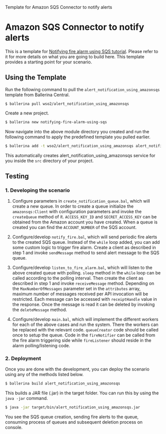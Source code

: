 Template for Amazon SQS Connector to notify alerts

# Amazon SQS Connector to notify alerts

This is a template for [Notifying fire alarm using SQS tutorial](https://ei.docs.wso2.com/en/latest/ballerina-integrator/learn/tutorials/saas-integrations/amazonsqs/notifying-fire-alarm-using-sqs/1/). Please refer to it for more details on what you are going to build here. This template provides a starting point for your scenario. 

## Using the Template

Run the following command to pull the `alert_notification_using_amazonsqs` template from Ballerina Central.

```
$ ballerina pull wso2/alert_notification_using_amazonsqs
```

Create a new project.

```bash
$ ballerina new notifying-fire-alarm-using-sqs
```

Now navigate into the above module directory you created and run the following command to apply the predefined template you pulled earlier.

```bash
$ ballerina add -t wso2/alert_notification_using_amazonsqs alert_notification_using_amazonsqs
```

This automatically creates alert_notification_using_amazonsqs service for you inside the `src` directory of your project.  

## Testing

### 1. Developing the scenario

1. Configure parameters in `create_notification_queue.bal`, which will create a new queue. In order to create a queue initialize the `amazonsqs:Client` with configuration parameters and invoke the `createQueue` method of it. `ACCESS_KEY_ID` and `SECRET_ACCESS_KEY` can be obtained from the Amazon account you have created. When a queue is created you can find the `ACCOUNT_NUMBER` of the SQS account.

2. Configure/develop `notify_fire.bal`, which will send periodic fire alerts to the created SQS queue. Instead of the `while` loop added, you can add some custom logic to trigger fire alarm. Create a client as described in step 1 and invoke `sendMessage` method to send alert message to the SQS queue.

3. Configure/develop `listen_to_fire_alarm.bal`, which will listen to the above created queue with polling. `sleep` method in the `while` loop can be called according to the polling interval. Then create the client as described in step 1 and invoke `receiveMessage` method. Depending on the `MaxNumberOfMessages` parameter set in the `attributes` array, maximum number of messages received per API invocation will be restricted. Each message can be accessed with `receiptHandle` value in the response. Once the message is read it can be deleted by invoking the `deleteMessage` method.

4. Configure/develop `main.bal`, which will implement the different workers for each of the above cases and run the system. There the workers can be replaced with the relevant code. `queueCreator` code should be called once to setup the queue. Code in the `fireNotifier` can be called from the fire alarm triggering side while `fireListener` should reside in the alarm polling/listening code.

### 2. Deployment

Once you are done with the development, you can deploy the scenario using any of the methods listed below.

```bash
$ ballerina build alert_notification_using_amazonsqs
```
This builds a JAR file (.jar) in the target folder. You can run this by using the `java -jar` command.

```bash
$ java -jar target/bin/alert_notification_using_amazonsqs.jar
```

You see the SQS queue creation, sending fire alerts to the queue, consuming process of queues and subsequent deletion process on console.
